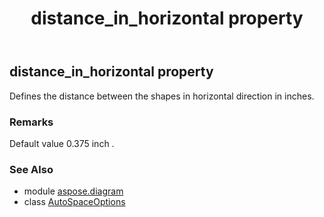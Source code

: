 ﻿---
title: distance_in_horizontal property
second_title: Aspose.Diagram for Python via .NET API References
description: 
type: docs
weight: 30
url: /python-net/aspose.diagram/autospaceoptions/distance_in_horizontal/
is_root: false
---

## distance_in_horizontal property


Defines the distance between the shapes in horizontal direction in inches.
### Remarks 


Default value 0.375 inch .

### See Also
* module [aspose.diagram](../../)
* class [AutoSpaceOptions](/diagram/python-net/aspose.diagram/autospaceoptions)
